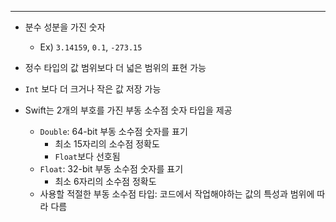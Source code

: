 ----
- 분수 성분을 가진 숫자
	- Ex) `3.14159`, `0.1`, `-273.15`

- 정수 타입의 값 범위보다 더 넓은 범위의 표현 가능
- `Int` 보다 더 크거나 작은 값 저장 가능

- Swift는 2개의 부호를 가진 부동 소수점 숫자 타입을 제공
	- `Double`: 64-bit 부동 소수점 숫자를 표기
		- 최소 15자리의 소수점 정확도
		- `Float`보다 선호됨
    - `Float`: 32-bit 부동 소수점 숫자를 표기
	    - 최소 6자리의 소수점 정확도
	- 사용할 적절한 부동 소수점 타입: 코드에서 작업해야하는 값의 특성과 범위에 따라 다름